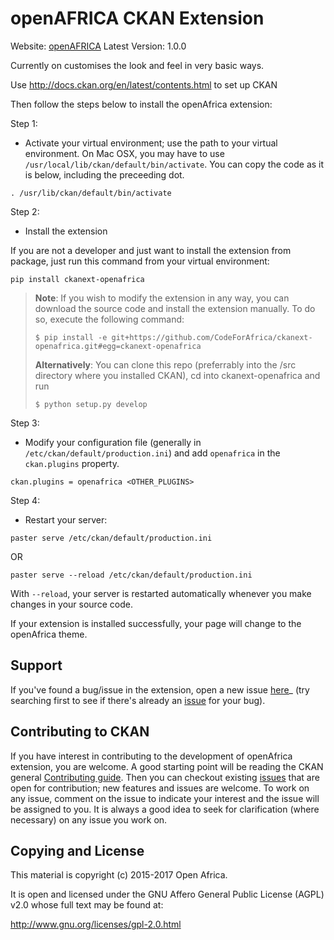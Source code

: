openAFRICA CKAN Extension
=========================

Website: [openAFRICA](http://openAFRICA.net)
Latest Version: 1.0.0

Currently on customises the look and feel in very basic ways.

Use http://docs.ckan.org/en/latest/contents.html to set up CKAN

Then follow the steps below to install the openAfrica extension:

Step 1:

* Activate your virtual environment; use the path to your virtual environment. On Mac OSX, you may have to use `/usr/local/lib/ckan/default/bin/activate`. You can copy the code as it is below, including the preceeding dot.
```
. /usr/lib/ckan/default/bin/activate
```

Step 2:

* Install the extension

If you are not a developer and just want to install the extension from package, just run this command from your virtual environment:
```
pip install ckanext-openafrica
```
> **Note**: If you wish to modify the extension in any way, you can download the source code and install the extension manually. To do so, execute the following command:
> ```
> $ pip install -e git+https://github.com/CodeForAfrica/ckanext-openafrica.git#egg=ckanext-openafrica
> ```
> **Alternatively**: You can clone this repo (preferrably into the /src directory where you installed CKAN), cd into ckanext-openafrica and run
> ```
> $ python setup.py develop
> ```

Step 3:

* Modify your configuration file (generally in `/etc/ckan/default/production.ini`) and add `openafrica` in the `ckan.plugins` property.
```
ckan.plugins = openafrica <OTHER_PLUGINS>
```

Step 4: 

* Restart your server:

```
paster serve /etc/ckan/default/production.ini
```
OR
```
paster serve --reload /etc/ckan/default/production.ini
```
With `--reload`, your server is restarted automatically whenever you make changes in your source code.

If your extension is installed successfully, your page will change to the openAfrica theme.



Support
-------
If you've found a bug/issue in the extension, open a new issue [here](https://github.com/CodeForAfrica/ckanext-openafrica/issues/new)_ (try
searching first to see if there's already an [issue](https://github.com/CodeForAfrica/ckanext-openafrica/issues) for your bug).



Contributing to CKAN
--------------------
If you have interest in contributing to the development of openAfrica extension, you are welcome. A good starting point
will be reading the CKAN general [Contributing guide](http://docs.ckan.org/en/ckan-2.7.0/contributing/index.html). Then you can checkout 
existing [issues](https://github.com/CodeForAfrica/ckanext-openafrica/issues) that are open for contribution; new features and issues are welcome.
To work on any issue, comment on the issue to indicate your interest and the issue will be assigned to you. It is always a good idea to seek
for clarification (where necessary) on any issue you work on.

Copying and License
-------------------

This material is copyright (c) 2015-2017 Open Africa.

It is open and licensed under the GNU Affero General Public License (AGPL) v2.0
whose full text may be found at:

http://www.gnu.org/licenses/gpl-2.0.html
